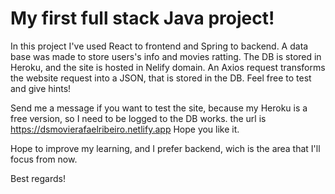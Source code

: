 # My first full stack Java project!

In this project I've used React to frontend and Spring to backend.
A data base was made to store users's info and movies ratting.
The DB is stored in Heroku, and the site is hosted in Nelify domain.
An Axios request transforms the website request into a JSON, that is stored in the DB.
Feel free to test and give hints!

Send me a message if you want to test the site, because my Heroku is a free version, so I need to be logged to the DB works. the url is https://dsmovierafaelribeiro.netlify.app Hope you like it.

Hope to improve my learning, and I prefer backend, wich is the area that I'll focus from now.

Best regards!
